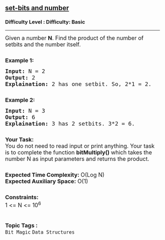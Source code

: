 <h2><a href="https://www.geeksforgeeks.org/problems/got-tv-series3124/1?page=1&difficulty=Basic&status=unsolved,attempted&sortBy=accuracy">set-bits and number</a></h2><h3>Difficulty Level : Difficulty: Basic</h3><hr><div class="problems_problem_content__Xm_eO"><p><span style="font-size:18px">Given a number <strong>N</strong>. Find the product of the number of setbits and the&nbsp;number itself.</span></p>

<p><br>
<span style="font-size:18px"><strong>Example 1:</strong></span></p>

<pre><span style="font-size:18px"><strong>Input:</strong> N = 2
<strong>Output:</strong> 2
<strong>Explaination:</strong> 2 has one setbit. So, 2*1 = 2.</span></pre>

<p><br>
<span style="font-size:18px"><strong>Example 2:</strong></span></p>

<pre><span style="font-size:18px"><strong>Input:</strong> N = 3
<strong>Output:</strong> 6
<strong>Explaination:</strong> 3 has 2 setbits. 3*2 = 6.</span></pre>

<p><br>
<span style="font-size:18px"><strong>Your Task:</strong><br>
You do not need to read input or print anything. Your task is to complete the function <strong>bitMultiply()</strong> which takes the number N as input parameters and returns the product.</span></p>

<p><br>
<span style="font-size:18px"><strong>Expected Time Complexity: </strong>O(Log N)<br>
<strong>Expected Auxiliary Space:</strong> O(1)</span></p>

<p><br>
<span style="font-size:18px"><strong>Constraints:</strong><br>
1 &lt;= N &lt;= 10<sup>6</sup></span></p>
</div><br><p><span style=font-size:18px><strong>Topic Tags : </strong><br><code>Bit Magic</code>&nbsp;<code>Data Structures</code>&nbsp;